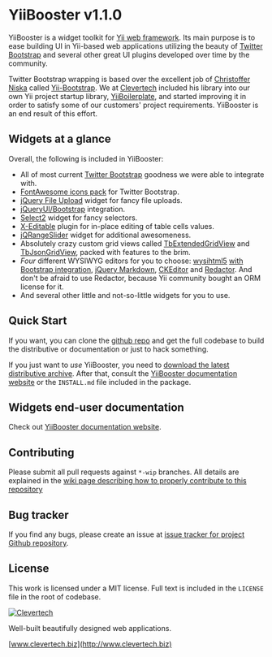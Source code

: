 YiiBooster v1.1.0
==========

YiiBooster is a widget toolkit for [Yii web framework](http://www.yiiframework.com).
Its main purpose is to ease building UI in Yii-based web applications utilizing the beauty of [Twitter Bootstrap][twitter-bootstrap]
and several other great UI plugins developed over time by the community.

Twitter Bootstrap wrapping is based over the excellent job of [Christoffer Niska](https://twitter.com/Crisu83) called [Yii-Bootstrap](http://www.cniska.net/yii-bootstrap/).
We at [Clevertech](http://clevertech.biz) included his library into our own Yii project startup library, [YiiBoilerplate](http://github.com/clevertech/yiiboilerplate),
and started improving it in order to satisfy some of our customers' project requirements.
YiiBooster is an end result of this effort.

## Widgets at a glance
Overall, the following is included in YiiBooster:

* All of most current [Twitter Bootstrap][twitter-bootstrap] goodness we were able to integrate with.
* [FontAwesome icons pack](http://fortawesome.github.io/Font-Awesome/) for Twitter Bootstrap.
* [jQuery File Upload](https://github.com/blueimp/jQuery-File-Upload) widget for fancy file uploads.
* [jQueryUI/Bootstrap](http://addyosmani.github.io/jquery-ui-bootstrap/) integration.
* [Select2](http://ivaynberg.github.io/select2/) widget for fancy selectors.
* [X-Editable](http://vitalets.github.io/x-editable/) plugin for in-place editing of table cells values.
* [jQRangeSlider](http://ghusse.github.io/jQRangeSlider/) widget for additional awesomeness.
* Absolutely crazy custom grid views called [TbExtendedGridView](http://yii-booster.clevertech.biz/extended-grid.html)
and [TbJsonGridView](http://yii-booster.clevertech.biz/json-grid.html), packed with features to the brim.
* *Four* different WYSIWYG editors for you to choose: [wysihtml5](https://github.com/xing/wysihtml5) [with Bootstrap integration](https://github.com/jhollingworth/bootstrap-wysihtml5),
[jQuery Markdown](https://github.com/arhpreston/jquery-markdown), [CKEditor](http://ckeditor.com/) and [Redactor](http://imperavi.com/redactor/).
And don't be afraid to use Redactor, because Yii community bought an ORM license for it.
* And several other little and not-so-little widgets for you to use.

## Quick Start

If you want, you can clone the [github repo](https://github.com/clevertech/YiiBooster) and get the full codebase
to build the distributive or documentation or just to hack something.

If you just want to _use_ YiiBooster, you need to [download the latest distributive archive](https://sourceforge.net/projects/yiibooster/files/latest/download?source=files).
After that, consult the [YiiBooster documentation website][booster-docs] or the `INSTALL.md` file included in the package.

## Widgets end-user documentation
Check out [YiiBooster documentation website][booster-docs].

## Contributing
Please submit all pull requests against `*-wip` branches.
All details are explained in the [wiki page describing how to properly contribute to this repository](https://github.com/clevertech/YiiBooster/wiki/How-to-contribute-to-this-repository)

## Bug tracker
If you find any bugs, please create an issue at [issue tracker for project Github repository](https://github.com/clevertech/YiiBooster/issues).

## License
This work is licensed under a MIT license. Full text is included in the `LICENSE` file in the root of codebase.

[![Clevertech](http://clevertech.biz/images/slir/w54-h36-c54:36/images/site/index/home/clevertech-logo.png)](http://www.clevertech.biz)

Well-built beautifully designed web applications.

[www.clevertech.biz](http://www.clevertech.biz)

[twitter-bootstrap]: http://twitter.github.com/bootstrap/
[booster-docs]: http://yii-booster.clevertech.biz/
